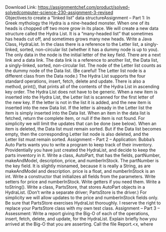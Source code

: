 Download Link: https://assignmentchef.com/product/solved-solvedcomputer-science-230-assignment-3-revised
<br>
Objectives:to create a “linked list” data structureAssignment – Part 1: In Greek mythology the Hydra is a nine-headed monster. When one of its heads is chopped off two more grow in its place. We will create a new data structure called the Hydra List. It is a “many-headed list” that sometimes has heads cut off, and sometimes grows many new heads. Write a Java Class, HydraList. In the class there is a reference to the Letter list, a singly-linked, sorted, non-circular list (whether it has a dummy node is up to you). The only data in the node is the initial letter of the key field. There are a next link and a data link. The data link is a reference to another list, the Data list, a singly-linked, sorted, non-circular list. The node of the Letter list counts as the dummy node of the Data list. (Be careful! The Letter list node is a different class from the Data node.) The Hydra List supports the four standard operations, insert, fetch, delete and update. There is also a method, print(), that prints all of the contents of the Hydra List in ascending key order. The Hydra List does not have to be generic. When a new item is inserted into the Hydra List, the Letter list is scanned for the first letter of the new key. If the letter is not in the list it is added, and the new item is inserted into the new Data list. If the letter is already in the Letter list the item is simply inserted into the Data list. When an item in the data list is fetched, return the complete item, or null if the item is not found. For simplicity we will limit the updates that can be done (see below). When an item is deleted, the Data list must remain sorted. But if the Data list becomes empty, then the corresponding Letter list node is also deleted, and the Letter list must remain sorted. Assignment – Part 2 – Application: Bubba’s Auto Parts wants you to write a program to keep track of their inventory. Providentially you have just created the HydraList, and decide to keep the parts inventory in it. Write a class, AutoPart, that has the fields, partNumber, makeAndModel, description, price, and numberInStock. The partNumber is the key field. It is slightly misnamed, because it is really a String, as are makeAndModel and description. price is a float, and numberInStock is an int. Write a constructor that initializes all fields from the parameters. Write setters for price and numberInStock. Write getters if you need them. Write a toString(). Write a class, PartsStore, that stores AutoPart objects in a HydraList. (Don’t write a separate driver; PartsStore is the driver.) For simplicity we will allow updates to the price and numberInStock fields only. Be sure that PartsStore exercises HydraList thoroughly. I reserve the right to replace your PartsStore class with my own test class. Assignment – Part 3 – Assessment: Write a report giving the Big-O of each of the operations, insert, fetch, delete, and update, for the HydraList. Explain briefly how you arrived at the Big-O that you are asserting. Call the file Report.&lt;x, where